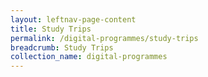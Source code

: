 ```yaml
---
layout: leftnav-page-content
title: Study Trips
permalink: /digital-programmes/study-trips
breadcrumb: Study Trips
collection_name: digital-programmes
---
```

